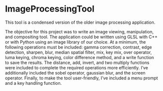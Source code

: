 # ImageProcessingTool
This tool is a condensed version of the older image processing application.

The objective for this project was to write an image viewing, manipulation, and compositing tool. 
The application could be written using GLSL with C++ or with Python using an image library of our choice.
At a minimum, the following operations must be included: gamma correction, contrast, edge detection, 
sharpen, blur, median spatial filter, mix, key mix, over operator, luma keying, chroma keying, 
color difference method, and a write function to save the results. The distance, add, invert, and 
two multiply functions were included to complete the required operations more efficiently. 
I’ve additionally included the sobel operator, gaussian blur, and the screen operator. 
Finally, to make the tool user-friendly, I’ve included a menu prompt and a key handling function.
